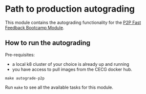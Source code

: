 # Path to production autograding

This module contains the autograding functionality for the [P2P Fast Feedback Bootcamp Module](/knowledge-base/content/bootcamp/modules/p2p-fast-feedback).

## How to run the autograding

Pre-requisites:
- a local k8 cluster of your choice is already up and running
- you have access to pull images from the CECG docker hub.

`make autograde-p2p`

Run `make` to see all the available tasks for this module.

